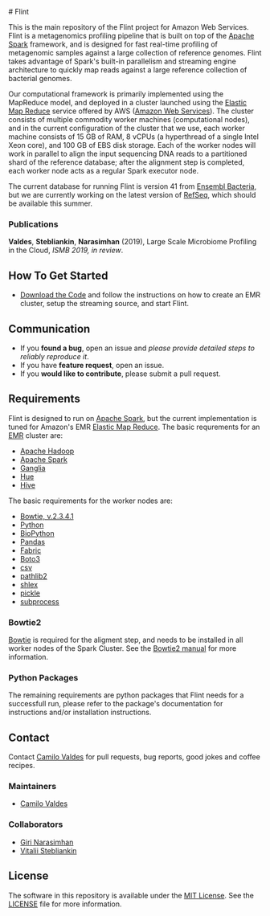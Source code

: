  \# Flint

This is the main repository of the Flint project for Amazon Web Services. Flint is a metagenomics profiling pipeline that is built on top of the [Apache Spark][1] framework, and is designed for fast real-time profiling of metagenomic samples against a large collection of reference genomes. Flint takes advantage of Spark's built-in parallelism and streaming engine architecture to quickly map reads against a large reference collection of bacterial genomes.

Our computational framework is primarily implemented using the MapReduce model, and deployed in a cluster launched using the [Elastic Map Reduce][2] service offered by AWS ([Amazon Web Services][3]). The cluster consists of multiple commodity worker machines (computational nodes), and in the current configuration of the cluster that we use, each worker machine consists of 15 GB of RAM, 8 vCPUs (a hyperthread of a single Intel Xeon core), and 100 GB of EBS disk storage. Each of the worker nodes will work in parallel to align the input sequencing DNA reads to a partitioned shard of the reference database; after the alignment step is completed, each worker node acts as a regular Spark executor node.

The current database for running Flint is version 41 from [Ensembl Bacteria][4], but we are currently working on the latest version of [RefSeq][5], which should be available this summer.

### Publications
**Valdes**, **Stebliankin**, **Narasimhan** (2019), Large Scale Microbiome Profiling in the Cloud, _ISMB 2019, in review_.


## How To Get Started

- [Download the Code][6] and follow the instructions on how to create an EMR cluster, setup the streaming source, and start Flint.

## Communication

- If you **found a bug**, open an issue and _please provide detailed steps to reliably reproduce it_.
- If you have **feature request**, open an issue.
- If you **would like to contribute**, please submit a pull request.

## Requirements
Flint is designed to run on [Apache Spark][7], but the current implementation is tuned for Amazon's EMR [Elastic Map Reduce][8]. The basic requrements for an [EMR][9] cluster are:

- [Apache Hadoop][10]
- [Apache Spark][11]
- [Ganglia][12]
- [Hue][13]
- [Hive][14]

The basic requirements for the worker nodes are:

- [Bowtie, v.2.3.4.1][15]
- [Python][16]
- [BioPython][17]
- [Pandas][18]
- [Fabric][19]
- [Boto3][20]
- [csv][21]
- [pathlib2][22]
- [shlex][23]
- [pickle][24]
- [subprocess][25]


### Bowtie2

[Bowtie][26] is required for the aligment step, and needs to be installed in all worker nodes of the Spark Cluster.  See the [Bowtie2 manual][27] for more information.

### Python Packages

The remaining requirements are python packages that Flint needs for a successfull run, please refer to the package's documentation for instructions and/or installation instructions.

## Contact

Contact [Camilo Valdes][28] for pull requests, bug reports, good jokes and coffee recipes.

### Maintainers

- [Camilo Valdes][29]


### Collaborators

- [Giri Narasimhan][30]
- [Vitalii Stebliankin][31]


## License

The software in this repository is available under the [MIT License][32].  See the [LICENSE][33] file for more information.

[1]:	https://spark.apache.org
[2]:	https://aws.amazon.com/emr/
[3]:	https://aws.amazon.com
[4]:	https://bacteria.ensembl.org/index.html
[5]:	https://www.ncbi.nlm.nih.gov/refseq/
[6]:	https://github.com/camilo-v/flint
[7]:	https://spark.apache.org
[8]:	https://aws.amazon.com/emr/
[9]:	https://aws.amazon.com/emr/
[10]:	https://hadoop.apache.org
[11]:	https://spark.apache.org
[12]:	https://docs.aws.amazon.com/emr/latest/ReleaseGuide/emr-ganglia.html
[13]:	https://docs.aws.amazon.com/emr/latest/ReleaseGuide/emr-hue.html
[14]:	https://docs.aws.amazon.com/emr/latest/ReleaseGuide/emr-hive.html
[15]:	http://bowtie-bio.sourceforge.net/bowtie2/index.shtml
[16]:	https://www.python.org
[17]:	https://biopython.org
[18]:	https://pandas.pydata.org
[19]:	http://www.fabfile.org
[20]:	https://boto3.amazonaws.com/v1/documentation/api/latest/index.html
[21]:	https://docs.python.org/3/library/csv.html
[22]:	https://pypi.org/project/pathlib2/
[23]:	https://docs.python.org/3/library/shlex.html
[24]:	https://docs.python.org/3/library/pickle.html
[25]:	https://docs.python.org/2/library/subprocess.html
[26]:	http://bowtie-bio.sourceforge.net/bowtie2/index.shtml
[27]:	http://bowtie-bio.sourceforge.net/bowtie2/manual.shtml
[28]:	mailto:camilo@castflyer.com
[29]:	mailto:camilo@castflyer.com
[30]:	mailto:giri@cs.fiu.edu
[31]:	mailto:vsteb002@fiu.edu
[32]:	https://github.com/camilo-v/flint-aws/blob/master/LICENSE
[33]:	https://github.com/camilo-v/flint-aws/blob/master/LICENSE